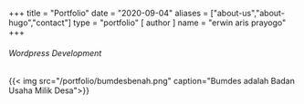 +++
title = "Portfolio"
date = "2020-09-04"
aliases = ["about-us","about-hugo","contact"]
type = "portfolio"
[ author ]
  name = "erwin aris prayogo"
+++

###### Wordpress Development

{{< img src="/portfolio/bumdesbenah.png" caption="Bumdes adalah Badan Usaha Milik Desa">}}


